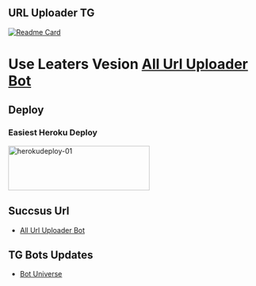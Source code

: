 ## URL Uploader TG
[![Readme Card](https://github-readme-stats.vercel.app/api/pin/?username=kalanakt&repo=Url-Uploader-TG&theme=cobalt)](https://github.com/kalanakt/Url-Uploader-TG&bg_color=#24292F)

# Use Leaters Vesion [ All Url Uploader Bot](https://github.com/kalanakt/All-Url-Uploader)

## Deploy

### Easiest Heroku Deploy

<p align="">
    <a href="https://heroku.com/deploy?template=https://github.com/kalanakt/Url-Uploader-TG">
    <img src="https://github.com/nikhileashy/justfor_testing/blob/main/herokudeploy-01-cropped.svg" alt="herokudeploy-01" border="0" height="90" width="285"></a>
</p>

## Succsus Url
   * [All Url Uploader Bot](https://t.me/All_Url_Uploader_Bot)
   
## TG Bots Updates
   * [Bot Universe](https://t.me/TMWAD)



